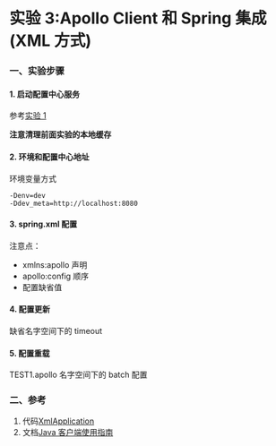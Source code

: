 # 实验 3:Apollo Client 和 Spring 集成(XML 方式)

### 一、实验步骤

#### 1. 启动配置中心服务

参考[实验 1](../lab01)

**注意清理前面实验的本地缓存**

#### 2. 环境和配置中心地址

环境变量方式

```
-Denv=dev
-Ddev_meta=http://localhost:8080
```

#### 3. spring.xml 配置

注意点：

- xmlns:apollo 声明
- apollo:config 顺序
- 配置缺省值

#### 4. 配置更新

缺省名字空间下的 timeout

#### 5. 配置重载

TEST1.apollo 名字空间下的 batch 配置

### 二、参考

1. 代码[XmlApplication](https://github.com/ctripcorp/apollo/blob/master/apollo-demo/src/main/java/com/ctrip/framework/apollo/demo/spring/xmlConfigDemo/XmlApplication.java)
2. 文档[Java 客户端使用指南](https://github.com/ctripcorp/apollo/wiki/Java%E5%AE%A2%E6%88%B7%E7%AB%AF%E4%BD%BF%E7%94%A8%E6%8C%87%E5%8D%97)

